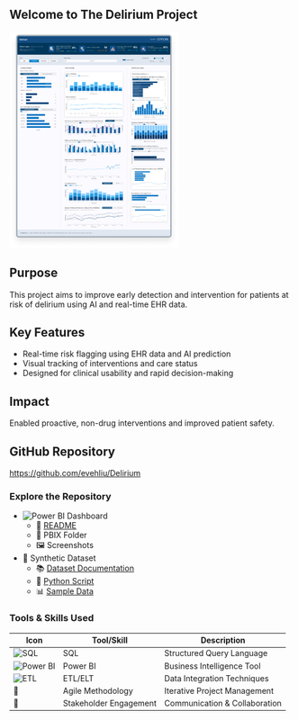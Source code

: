 ## Welcome to The Delirium Project
![Dashboard Preview](assets/dashboard_preview.png)

## Purpose
This project aims to improve early detection and intervention for patients at risk of delirium using AI and real-time EHR data.

## Key Features
- Real-time risk flagging using EHR data and AI prediction
- Visual tracking of interventions and care status
- Designed for clinical usability and rapid decision-making

## Impact
Enabled proactive, non-drug interventions and improved patient safety.

## GitHub Repository 
https://github.com/evehliu/Delirium

### Explore the Repository
- <img src="https://upload.wikimedia.org/wikipedia/commons/c/cf/New_Power_BI_Logo.svg" alt="Power BI" width="24"> Dashboard
  - 📄 [README](https://github.com/evehliu/Delirium/blob/main/Dashboard/README.md)
  - 📁 PBIX Folder
  - 🖼️ Screenshots
- 🧪 Synthetic Dataset
  - 📚 [Dataset Documentation](https://github.com/evehliu/Delirium/blob/main/Synthetic%20Dataset/README.md)
  - 🐍 [Python Script](https://github.com/evehliu/Delirium/blob/main/Synthetic%20Dataset/generate_datasets.py)
  - 📊 [Sample Data](https://github.com/evehliu/Delirium/tree/main/Synthetic%20Dataset/Sample%20Data)
    
### Tools & Skills Used

| Icon                                                                                     | Tool/Skill             | Description                     |
|------------------------------------------------------------------------------------------|------------------------|---------------------------------|
| <img src="https://upload.wikimedia.org/wikipedia/commons/d/d7/SQL_Image.svg" alt="SQL" width="24">| SQL                    | Structured Query Language       |
| <img src="https://upload.wikimedia.org/wikipedia/commons/c/cf/New_Power_BI_Logo.svg" alt="Power BI" width="24"> | Power BI               | Business Intelligence Tool      |
| <img src="https://upload.wikimedia.org/wikipedia/commons/2/2f/Etl-process.svg" alt="ETL" width="48"> | ETL/ELT                | Data Integration Techniques     |
|  🧭                                                             | Agile Methodology      | Iterative Project Management    |
|  🤝                                                              | Stakeholder Engagement | Communication & Collaboration   |


